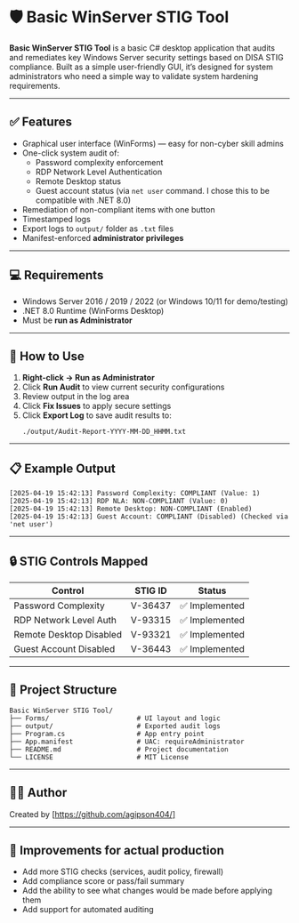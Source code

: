 ﻿# 🛡️ Basic WinServer STIG Tool

**Basic WinServer STIG Tool** is a basic C# desktop application that audits and remediates key Windows Server security settings based on DISA STIG compliance. Built as a simple user-friendly GUI, it’s designed for system administrators who need a simple way to validate system hardening requirements.

---

## ✅ Features

- Graphical user interface (WinForms) — easy for non-cyber skill admins
- One-click system audit of:
  - Password complexity enforcement
  - RDP Network Level Authentication
  - Remote Desktop status
  - Guest account status (via `net user` command. I chose this to be compatible with .NET 8.0)
- Remediation of non-compliant items with one button
- Timestamped logs
- Export logs to `output/` folder as `.txt` files
- Manifest-enforced **administrator privileges**

---

## 💻 Requirements

- Windows Server 2016 / 2019 / 2022 (or Windows 10/11 for demo/testing)
- .NET 8.0 Runtime (WinForms Desktop)
- Must be **run as Administrator**

---

## 🚀 How to Use

1. **Right-click → Run as Administrator**
2. Click **Run Audit** to view current security configurations
3. Review output in the log area
4. Click **Fix Issues** to apply secure settings
5. Click **Export Log** to save audit results to:
   ```
   ./output/Audit-Report-YYYY-MM-DD_HHMM.txt
   ```

---

## 📋 Example Output

```
[2025-04-19 15:42:13] Password Complexity: COMPLIANT (Value: 1)
[2025-04-19 15:42:13] RDP NLA: NON-COMPLIANT (Value: 0)
[2025-04-19 15:42:13] Remote Desktop: NON-COMPLIANT (Enabled)
[2025-04-19 15:42:13] Guest Account: COMPLIANT (Disabled) (Checked via 'net user')
```

---

## 🔒 STIG Controls Mapped

| Control                        | STIG ID   | Status       |
|-------------------------------|-----------|--------------|
| Password Complexity           | V-36437   | ✅ Implemented |
| RDP Network Level Auth        | V-93315   | ✅ Implemented |
| Remote Desktop Disabled       | V-93321   | ✅ Implemented |
| Guest Account Disabled        | V-36443   | ✅ Implemented |

---

## 📁 Project Structure

```
Basic WinServer STIG Tool/
├── Forms/                      # UI layout and logic
├── output/                     # Exported audit logs
├── Program.cs                  # App entry point
├── App.manifest                # UAC: requireAdministrator
├── README.md                   # Project documentation
└── LICENSE                     # MIT License
```

---

## 👨‍💻 Author

Created by [https://github.com/agipson404/]  

---

## 📌 Improvements for actual production

- Add more STIG checks (services, audit policy, firewall)
- Add compliance score or pass/fail summary
- Add the ability to see what changes would be made before applying them
- Add support for automated auditing


